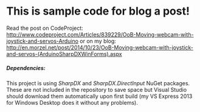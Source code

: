 This is sample code for blog a post!
==================

Read the post on CodeProject: http://www.codeproject.com/Articles/839229/OoB-Moving-webcam-with-joystick-and-servos-Arduino or on my blog: http://en.morzel.net/post/2014/10/23/OoB-Moving-webcam-with-joystick-and-servos-(ArduinoSharpDXWinForms).aspx

##### Dependencies: 
This project is using *SharpDX* and *SharpDX.DirectInput* NuGet packages.
These are not included in the repository to save space but Visual Studio should download them automatically upon first build (my VS Express 2013 for Windows Desktop does it without any problems).

